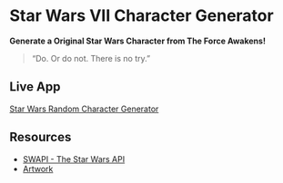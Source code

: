 # Star Wars VII Character Generator

**Generate a Original Star Wars Character from The Force Awakens!**

> “Do. Or do not. There is no try.”

## Live App
[Star Wars Random Character Generator](https://liyuan23.github.io/happy-trooper/)

## Resources
* [SWAPI - The Star Wars API](https://swapi.co/documentation)
* [Artwork](https://www.dereklaufman.com/star-wars/)
